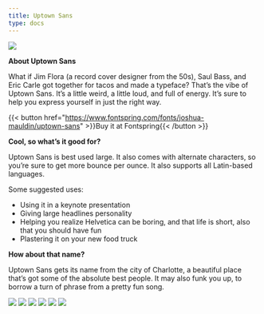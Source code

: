 ```yaml
---
title: Uptown Sans
type: docs
---
```


![](/img/uptown-sans-1.webp)

**About Uptown Sans**

What if Jim Flora (a record cover designer from the 50s), Saul Bass, and Eric Carle got together for tacos and made a typeface? That’s the vibe of Uptown Sans. It’s a little weird, a little loud, and full of energy. It’s sure to help you express yourself in just the right way.

{{< button href="https://www.fontspring.com/fonts/joshua-mauldin/uptown-sans" >}}Buy it at Fontspring{{< /button >}}

**Cool, so what’s it good for?**

Uptown Sans is best used large. It also comes with alternate characters, so you’re sure to get more bounce per ounce. It also supports all Latin-based languages.

Some suggested uses:

- Using it in a keynote presentation
- Giving large headlines personality
- Helping you realize Helvetica can be boring, and that life is short, also that you should have fun
- Plastering it on your new food truck

**How about that name?**

Uptown Sans gets its name from the city of Charlotte, a beautiful place that’s got some of the absolute best people. It may also funk you up, to borrow a turn of phrase from a pretty fun song.

![](/img/uptown-sans-2.webp)
![](/img/uptown-sans-3.webp)
![](/img/uptown-sans-4.webp)
![](/img/uptown-sans-5.webp)
![](/img/uptown-sans-6.webp)
![](/img/uptown-sans-7.webp)
